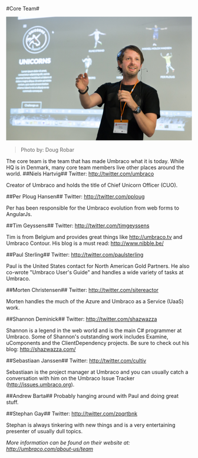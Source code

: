 #Core Team#

![15930521975_013c7c300d_o.jpg](assets/15930521975_013c7c300d_o.jpg)
>Photo by: Doug Robar

The core team is the team that has made Umbraco what it is today.  While HQ is in Denmark, many core team members live other places around the world.
##Niels Hartvig##
Twitter: http://twitter.com/umbraco

Creator of Umbraco and holds the title of Chief Unicorn Officer (CUO).

##Per Ploug Hansen##
Twitter: http://twitter.com/pploug

Per has been responsible for the Umbraco evolution from web forms to AngularJs.

##Tim Geyssens##
Twitter: http://twitter.com/timgeyssens

Tim is from Belgium and provides great things like http://umbraco.tv and Umbraco Contour.  His blog is a must read: http://www.nibble.be/

##Paul Sterling##
Twitter: http://twitter.com/paulsterling

Paul is the United States contact for North American Gold Partners.  He also co-wrote "Umbraco User's Guide" and handles a wide variety of tasks at Umbraco.

##Morten Christensen##
Twitter: http://twitter.com/sitereactor

Morten handles the much of the Azure and Umbraco as a Service (UaaS) work.

##Shannon Deminick##
Twitter: http://twitter.com/shazwazza

Shannon is a legend in the web world and is the main C# programmer at Umbraco.  Some of Shannon's outstanding work includes Examine, uComponents and the ClientDependency projects.  Be sure to check out his blog: http://shazwazza.com/

##Sebastiaan Janssen##
Twitter: http://twitter.com/cultiv

Sebastiaan is the project manager at Umbraco and you can usually catch a conversation with him on the Umbraco Issue Tracker (http://issues.umbraco.org).

##Andrew Barta##
Probably hanging around with Paul and doing great stuff.

##Stephan Gay##
Twitter: http://twitter.com/zpqrtbnk 

Stephan is always tinkering with new things and is a very entertaining presenter of usually dull topics.

*More information can be found on their website at: http://umbraco.com/about-us/team*